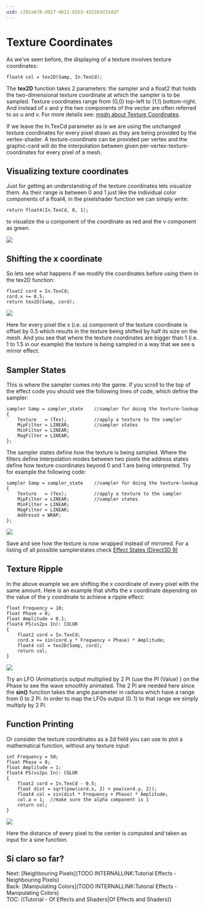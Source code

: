 ```yaml
---
uid: c201a678-d827-4b21-92b3-432203d15dd7
---
```


# Texture Coordinates

As we've seen before, the displaying of a texture involves texture coordinates:  
```hlsl  
float4 col = tex2D(Samp, In.TexCd);
```  
The **tex2D** function takes 2 parameters: the sampler and a float2 that holds the two-dimensional texture coordinate at which the sampler is to be sampled. Texture coordinates range from (0,0) top-left to (1,1) bottom-right. And instead of x and y the two components of the vector are often referred to as u and v. For more details see: <a href="http://msdn.microsoft.com/en-us/library/bb206245%28VS.85%29.aspx" class="extURL" target="_blank">msdn about Texture Coordinates</a>.  

If we leave the In.TexCd parameter as is we are using the unchanged texture coordinates for every pixel drawn as they are being provided by the vertex-shader. A texture-coordinate can be provided per vertex and the graphic-card will do the interpolation between given per-vertex-texture-coordinates for every pixel of a mesh.   

## Visualizing texture coordinates
Just for getting an understanding of the texture coordinates lets visualize them. As their range is between 0 and 1 just like the individual color components of a float4, in the pixelshader function we can simply write:  
```hlsl  
return float4(In.TexCd, 0, 1);
```  
to visualize the u component of the coordinate as red and the v component as green.  
  
![](~/img/TextureCoordinates-DirectXRenderer_2010.12.11-19.07.42.png "")   
  
## Shifting the x coordinate
So lets see what happens if we modify the coordinates before using them in the tex2D function:  
```hlsl  
float2 cord = In.TexCd;  
cord.x += 0.5;  
return tex2D(Samp, cord);
```  
  
![](~/img/TextureCoordinates-DirectXRenderer_2010.12.11-19.09.01_0.png "")   
  
Here for every pixel the x (i.e. u) component of the texture coordinate is offset by 0.5 which results in the texture being shifted by half its size on the mesh. And you see that where the texture coordinates are bigger than 1 (i.e. 1 to 1.5 in our example) the texture is being sampled in a way that we see a mirror effect.   

## Sampler States
This is where the sampler comes into the game. If you scroll to the top of the effect code you should see the following lines of code, which define the sampler:  
```hlsl, line=3  
sampler Samp = sampler_state    //sampler for doing the texture-lookup  
{  
    Texture   = (Tex);          //apply a texture to the sampler
    MipFilter = LINEAR;         //sampler states
    MinFilter = LINEAR;
    MagFilter = LINEAR;
};
```  
The sampler states define *how* the texture is being sampled. Where the filters define interpolation modes between two pixels the address states define how texture coordinates beyond 0 and 1 are being interpreted. Try for example the following code:  
```hlsl, line=3  
sampler Samp = sampler_state    //sampler for doing the texture-lookup  
{  
    Texture   = (Tex);          //apply a texture to the sampler
    MipFilter = LINEAR;         //sampler states
    MinFilter = LINEAR;
    MagFilter = LINEAR;
    AddressU = WRAP;
};
```  
  
![](~/img/TextureCoordinates-DirectXRenderer_2010.12.11-19.09.17.png "")   
  
Save and see how the texture is now wrapped instead of mirrored. For a listing of all possible samplerstates check <a href="http://msdn.microsoft.com/en-us/library/bb173347%28VS.85%29.aspx#Sampler_States" class="extURL" target="_blank">Effect States (Direct3D 9)</a>  

## Texture Ripple
In the above example we are shifting the x coordinate of every pixel with the same amount. Here is an example that shifts the x coordinate depending on the value of the y coordinate to achieve a ripple effect:  
```hlsl  
float Frequency = 10;  
float Phase = 0;  
float Amplitude = 0.1;  
float4 PS(vs2ps In): COLOR  
{  
    float2 cord = In.TexCd;
    cord.x += sin(cord.y * Frequency + Phase) * Amplitude;
    float4 col = tex2D(Samp, cord);
    return col;
}
```  
  
![](~/img/TextureCoordinates-DirectXRenderer_2010.12.11-19.14.40.png "")   
  
Try an <span class="node">LFO (Animation)</span>s output multiplied by 2 Pi (use the <span class="node">PI (Value)</span> ) on the <span class="pin">Phase</span> to see the wave smoothly animated. The 2 Pi are needed here since the **sin()** function takes the angle parameter in radians which have a range from 0 to 2 Pi. In order to map the LFOs output (0..1) to that range we simply multiply by 2 Pi.  

## Function Printing
Or consider the texture coordinates as a 2d field you can use to plot a mathematical function, without any texture input:  
```hlsl  
int Frequency = 50;  
float Phase = 0;  
float Amplitude = 1;  
float4 PS(vs2ps In): COLOR  
{  
    float2 cord = In.TexCd - 0.5;
    float dist = sqrt(pow(cord.x, 2) + pow(cord.y, 2));
    float4 col = sin(dist * Frequency + Phase) * Amplitude;
    col.a = 1;  //make sure the alpha component is 1
    return col;
}
```  

  
![](~/img/TextureCoordinates-DirectXRenderer_2010.12.11-19.21.29.png "")   
  
Here the distance of every pixel to the center is computed and taken as input for a sine function.   

Si claro so far?   
---  
Next: [Neighbouring Pixels](TODO INTERNALLINK:Tutorial Effects - Neighbouring Pixels)  
Back: [Manipulating Colors](TODO INTERNALLINK:Tutorial Effects - Manipulating Colors)  
TOC: ((Tutorial - Of Effects and Shaders|Of Effects and Shaders))